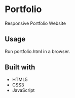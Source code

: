 # Portfolio
Responsive Portfolio Website
## Usage
Run portfolio.html in a browser.
## Built with
* HTML5
* CSS3
* JavaScript
